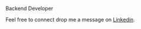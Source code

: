 <p align="left">Backend Developer</p>

Feel free to connect drop me a message on [Linkedin](https://www.linkedin.com/in/alvan-hanani/).
